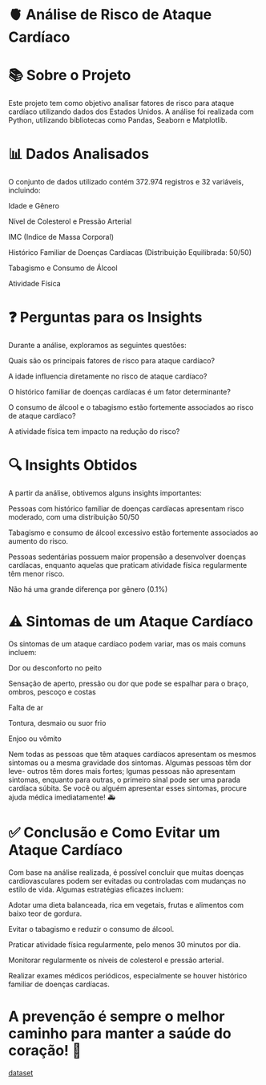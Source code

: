 # 🫀 Análise de Risco de Ataque Cardíaco

# 📚 Sobre o Projeto

Este projeto tem como objetivo analisar fatores de risco para ataque cardíaco utilizando dados dos Estados Unidos. A análise foi realizada com Python, utilizando bibliotecas como Pandas, Seaborn e Matplotlib.

# 📊 Dados Analisados

O conjunto de dados utilizado contém 372.974 registros e 32 variáveis, incluindo:

Idade e Gênero

Nível de Colesterol e Pressão Arterial

IMC (Indice de Massa Corporal)

Histórico Familiar de Doenças Cardíacas (Distribuição Equilibrada: 50/50)

Tabagismo e Consumo de Álcool

Atividade Física

# ❓ Perguntas para os Insights

Durante a análise, exploramos as seguintes questões:

Quais são os principais fatores de risco para ataque cardíaco?

A idade influencia diretamente no risco de ataque cardíaco?

O histórico familiar de doenças cardíacas é um fator determinante?

O consumo de álcool e o tabagismo estão fortemente associados ao risco de ataque cardíaco?

A atividade física tem impacto na redução do risco?

# 🔍 Insights Obtidos

A partir da análise, obtivemos alguns insights importantes:

Pessoas com histórico familiar de doenças cardíacas apresentam risco moderado, com uma distribuição 50/50

Tabagismo e consumo de álcool excessivo estão fortemente associados ao aumento do risco.

Pessoas sedentárias possuem maior propensão a desenvolver doenças cardíacas, enquanto aquelas que praticam atividade física regularmente têm menor risco.

Não há uma grande diferença por gênero (0.1%)

# ⚠️ Sintomas de um Ataque Cardíaco

Os sintomas de um ataque cardíaco podem variar, mas os mais comuns incluem:

Dor ou desconforto no peito

Sensação de aperto, pressão ou dor que pode se espalhar para o braço, ombros, pescoço e costas

Falta de ar

Tontura, desmaio ou suor frio

Enjoo ou vômito

 Nem todas as pessoas que têm ataques cardíacos apresentam os mesmos sintomas ou a mesma gravidade dos sintomas. Algumas pessoas têm dor leve- outros têm dores mais fortes; lgumas pessoas não apresentam sintomas, enquanto para outras, o primeiro sinal pode ser uma parada cardíaca súbita. Se você ou alguém apresentar esses sintomas, procure ajuda médica imediatamente! 🚑

# ✅ Conclusão e Como Evitar um Ataque Cardíaco

Com base na análise realizada, é possível concluir que muitas doenças cardiovasculares podem ser evitadas ou controladas com mudanças no estilo de vida. Algumas estratégias eficazes incluem:

Adotar uma dieta balanceada, rica em vegetais, frutas e alimentos com baixo teor de gordura.

Evitar o tabagismo e reduzir o consumo de álcool.

Praticar atividade física regularmente, pelo menos 30 minutos por dia.

Monitorar regularmente os níveis de colesterol e pressão arterial.

Realizar exames médicos periódicos, especialmente se houver histórico familiar de doenças cardíacas.

# A prevenção é sempre o melhor caminho para manter a saúde do coração! 💙

[dataset](https://www.kaggle.com/datasets/ankushpanday2/heart-attack-prediction-in-united-states/data)
